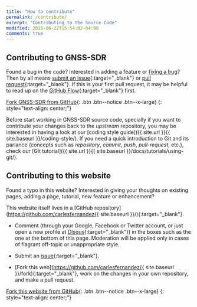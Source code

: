 ```yaml
---
title: "How to contribute"
permalink: /contribute/
excerpt: "Contributing to the Source Code"
modified: 2016-06-22T15:54:02-04:00
comments: true
---
```


## Contributing to GNSS-SDR


Found a bug in the code? Interested in adding a feature or [fixing a bug](https://github.com/gnss-sdr/gnss-sdr/issues)? Then by all means [submit an issue](https://github.com/gnss-sdr/gnss-sdr/issues){:target="_blank"} or [pull request](https://help.github.com/articles/using-pull-requests/){:target="_blank"}. If this is your first pull request, it may be helpful to read up on the [GitHub Flow](https://guides.github.com/introduction/flow/){:target="_blank"} first.






[<i class="fa fa-github fa-lg"></i> Fork GNSS-SDR from GitHub](https://github.com/gnss-sdr/gnss-sdr/fork){: .btn .btn--notice .btn--x-large}
{: style="text-align: center;"}

Before start working in GNSS-SDR source code, specially if you want to contribute your changes back to the _upstream_ repository, you may be interested in having a look at our [coding style guide]({{ site.url }}{{ site.baseurl }}/coding-style/). If you need a quick introduction to Git and its parlance (concepts such as _repository_, _commit_, _push_, _pull-request_, etc.), check our [Git tutorial]({{ site.url }}{{ site.baseurl }}/docs/tutorials/using-git/).

## Contributing to this website

Found a typo in this website? Interested in giving your thoughts on existing pages, adding a page, tutorial, new feature or enhancement?

This website itself lives in a [GitHub repository](https://github.com/carlesfernandez{{ site.baseurl }}/){:target="_blank"}.

 * Comment (through your Google, Facebook or Twitter account, or just open a new profile at [Disqus](https://disqus.com/){:target="_blank"}) in the boxes such as the one at the bottom of this page. Moderation will be applied only in cases of flagrant off-topic or unappropriate style.

 * Submit an [issue](https://github.com/gnss-sdr/gnss-sdr/issues){:target="_blank"}.

 * [Fork this web](https://github.com/carlesfernandez{{ site.baseurl }}/fork){:target="_blank"}, work on the changes in your own repository, and make a pull request.

 [<i class="fa fa-github fa-lg"></i> Fork this website from GitHub](https://github.com/gnss-sdr/gnss-sdr/fork){: .btn .btn--notice .btn--x-large}
 {: style="text-align: center;"}
